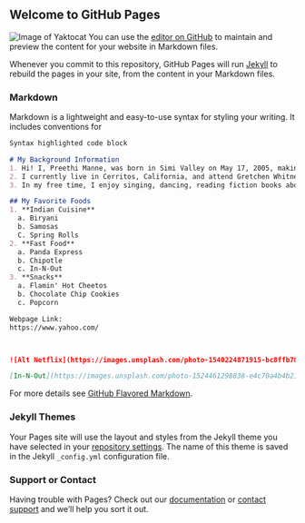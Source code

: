## Welcome to GitHub Pages

![Image of Yaktocat](https://octodex.github.com/images/yaktocat.png)
You can use the [editor on GitHub](https://github.com/preethimanne/PreethiSite/edit/master/README.md) to maintain and preview the content for your website in Markdown files.

Whenever you commit to this repository, GitHub Pages will run [Jekyll](https://jekyllrb.com/) to rebuild the pages in your site, from the content in your Markdown files.

### Markdown

Markdown is a lightweight and easy-to-use syntax for styling your writing. It includes conventions for

```markdown
Syntax highlighted code block

# My Background Information
1. Hi! I, Preethi Manne, was born in Simi Valley on May 17, 2005, making me 15 years old.
2. I currently live in Cerritos, California, and attend Gretchen Whitney High School as a sophomore.
3. In my free time, I enjoy singing, dancing, reading fiction books about magic and mystery, and watching movies/tv shows on Netflix.

## My Favorite Foods
1. **Indian Cuisine**
  a. Biryani
  b. Samosas
  C. Spring Rolls
2. **Fast Food**
  a. Panda Express
  b. Chipotle
  c. In-N-Out
3. **Snacks**
  a. Flamin' Hot Cheetos
  b. Chocolate Chip Cookies
  c. Popcorn

Webpage Link:
https://www.yahoo.com/



![Alt Netflix](https://images.unsplash.com/photo-1540224871915-bc8ffb782bdf?ixlib=rb-1.2.1&ixid=eyJhcHBfaWQiOjEyMDd9&auto=format&fit=crop&w=634&q=80)

[In-N-Out](https://images.unsplash.com/photo-1524461298838-e4c70a4b4b21?ixlib=rb-1.2.1&ixid=eyJhcHBfaWQiOjEyMDd9&auto=format&fit=crop&w=967&q=80) and ![Image](src)
```

For more details see [GitHub Flavored Markdown](https://guides.github.com/features/mastering-markdown/).

### Jekyll Themes

Your Pages site will use the layout and styles from the Jekyll theme you have selected in your [repository settings](https://github.com/preethimanne/PreethiSite/settings). The name of this theme is saved in the Jekyll `_config.yml` configuration file.

### Support or Contact

Having trouble with Pages? Check out our [documentation](https://docs.github.com/categories/github-pages-basics/) or [contact support](https://github.com/contact) and we’ll help you sort it out.
